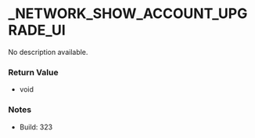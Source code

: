 # _NETWORK_SHOW_ACCOUNT_UPGRADE_UI

No description available.

### Return Value
* void

### Notes
* Build: 323

